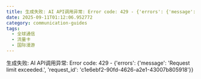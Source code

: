 ```yaml
---
title: 生成失败: AI API调用异常: Error code: 429 - {'errors': {'message': 'Request limit exceeded.', 'request_id': 'b74807dc-67d7-47dd-943b-83f7c2214e89'}}
date: 2025-09-11T01:12:06.952772
category: communication-guides
tags:
  - 全球通信
  - 流量卡
  - 国际漫游
---
```


生成失败: AI API调用异常: Error code: 429 - {'errors': {'message': 'Request limit exceeded.', 'request_id': 'c1e6ebf2-90fd-4626-a2e1-43007b805918'}}